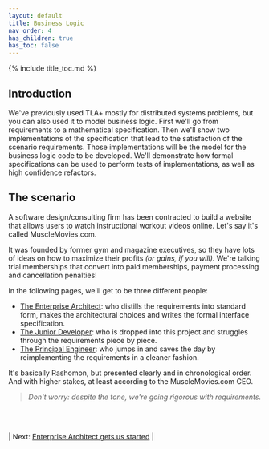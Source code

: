 ```yaml
---
layout: default
title: Business Logic
nav_order: 4
has_children: true
has_toc: false
---
```


{% include title_toc.md %}

## Introduction

We've previously used TLA+ mostly for distributed systems problems, but you can also used it to model business logic. First we'll go from requirements to a mathematical specification. Then we'll show two implementations of the specification that lead to the satisfaction of the scenario requirements. Those implementations will be the model for the business logic code to be developed. We'll demonstrate how formal specifications can be used to perform tests of implementations, as well as high confidence refactors. 

## The scenario

A software design/consulting firm has been contracted to build a website that allows users to watch instructional workout videos online. Let's say it's called MuscleMovies.com.

It was founded by former gym and magazine executives, so they have lots of ideas on how to maximize their profits _(or gains, if you will)_. We're talking trial memberships that convert into paid memberships, payment processing and cancellation penalties!

In the following pages, we'll get to be three different people:
- [The Enterprise Architect](enterprise-architect): who distills the requirements into standard form, makes the architectural choices and writes the formal interface specification.
- [The Junior Developer](junior-dev): who is dropped into this project and struggles through the requirements piece by piece.
- [The Principal Engineer](principal-eng): who jumps in and saves the day by reimplementing the requirements in a cleaner fashion.

It's basically Rashomon, but presented clearly and in chronological order. And with higher stakes, at least according to the MuscleMovies.com CEO.

> _Don't worry: despite the tone, we're going rigorous with requirements._

<br><br>

| Next: [Enterprise Architect gets us started](enterprise-architect) |